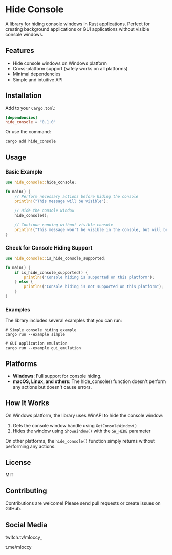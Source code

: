 # Hide Console

A library for hiding console windows in Rust applications. Perfect for creating background applications or GUI applications without visible console windows.

## Features

- Hide console windows on Windows platform
- Cross-platform support (safely works on all platforms)
- Minimal dependencies
- Simple and intuitive API

## Installation

Add to your `Cargo.toml`:

```toml
[dependencies]
hide_console = "0.1.0"
```

Or use the command:

```
cargo add hide_console
```

## Usage

### Basic Example

```rust
use hide_console::hide_console;

fn main() {
    // Perform necessary actions before hiding the console
    println!("This message will be visible");
    
    // Hide the console window
    hide_console();
    
    // Continue running without visible console
    println!("This message won't be visible in the console, but will be written to stdout");
}
```

### Check for Console Hiding Support

```rust
use hide_console::is_hide_console_supported;

fn main() {
    if is_hide_console_supported() {
        println!("Console hiding is supported on this platform");
    } else {
        println!("Console hiding is not supported on this platform");
    }
}
```

### Examples

The library includes several examples that you can run:

```
# Simple console hiding example
cargo run --example simple

# GUI application emulation
cargo run --example gui_emulation
```

## Platforms

- **Windows**: Full support for console hiding.
- **macOS, Linux, and others**: The hide_console() function doesn't perform any actions but doesn't cause errors.

## How It Works

On Windows platform, the library uses WinAPI to hide the console window:

1. Gets the console window handle using `GetConsoleWindow()`
2. Hides the window using `ShowWindow()` with the `SW_HIDE` parameter

On other platforms, the `hide_console()` function simply returns without performing any actions.

## License

MIT

## Contributing

Contributions are welcome! Please send pull requests or create issues on GitHub.

## Social Media

twitch.tv/mloccy_

t.me/mloccy
